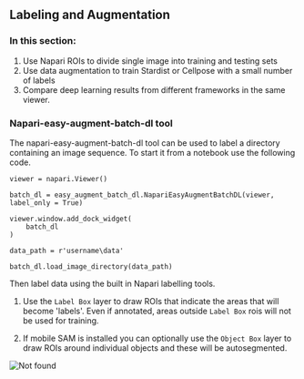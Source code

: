 ## Labeling and Augmentation

### In this section:

1.  Use Napari ROIs to divide single image into training and testing sets
2.  Use data augmentation to train Stardist or Cellpose with a small number of labels
3.  Compare deep learning results from different frameworks in the same viewer.  

### Napari-easy-augment-batch-dl tool

The napari-easy-augment-batch-dl tool can be used to label a directory containing an image sequence.  To start it from a notebook use the following code. 

```
viewer = napari.Viewer()

batch_dl = easy_augment_batch_dl.NapariEasyAugmentBatchDL(viewer, label_only = True)

viewer.window.add_dock_widget(
    batch_dl
)

data_path = r'username\data'

batch_dl.load_image_directory(data_path)
```

Then label data using the built in Napari labelling tools.  

1.  Use the ```Label Box``` layer to draw ROIs that indicate the areas that will become 'labels'.  Even if annotated, areas outside ```Label Box``` rois will not be used for training. 

2.  If mobile SAM is installed you can optionally use the ```Object Box``` layer to draw ROIs around individual objects and these will be autosegmented.  

![Not found](napari-easy-augment-batch-dl.jpg)
